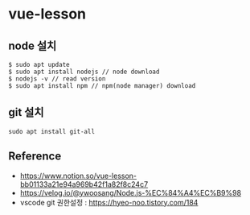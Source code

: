# vue-lesson

## node 설치
```shell
$ sudo apt update
$ sudo apt install nodejs // node download
$ nodejs -v // read version
$ sudo apt install npm // npm(node manager) download
```

## git 설치
```shell
sudo apt install git-all
```


## Reference
- https://www.notion.so/vue-lesson-bb01133a21e94a969b42f1a82f8c24c7
- https://velog.io/@ywoosang/Node.js-%EC%84%A4%EC%B9%98
- vscode git 권한설정 : https://hyeo-noo.tistory.com/184
